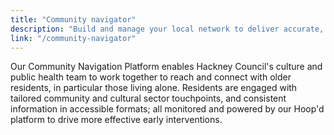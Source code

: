 ```yaml
---
title: "Community navigator"
description: "Build and manage your local network to deliver accurate, up-to-date information, opportunities and events."
link: "/community-navigator"
---
```


Our Community Navigation Platform enables Hackney Council's culture and public health team to work together to reach and connect with older residents, in particular those living alone. Residents are engaged with tailored community and cultural sector touchpoints, and consistent information in accessible formats; all monitored and powered by our Hoop'd platform to drive more effective early interventions.